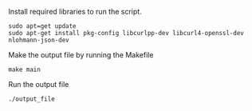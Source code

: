 Install required libraries to run the script.
```
sudo apt=get update
sudo apt-get install pkg-config libcurlpp-dev libcurl4-openssl-dev nlohmann-json-dev
```

Make the output file by running the Makefile
```
make main
```

Run the output file
```
./output_file
```
